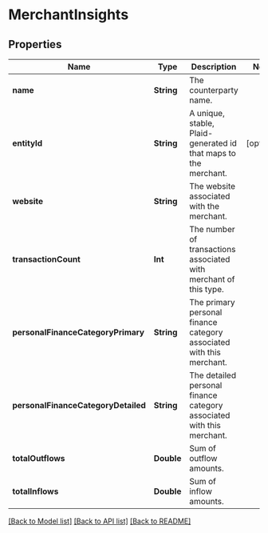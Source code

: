 # MerchantInsights

## Properties
Name | Type | Description | Notes
------------ | ------------- | ------------- | -------------
**name** | **String** | The counterparty name. | 
**entityId** | **String** | A unique, stable, Plaid-generated id that maps to the merchant. | [optional] 
**website** | **String** | The website associated with the merchant. | 
**transactionCount** | **Int** | The number of transactions associated with merchant of this type. | 
**personalFinanceCategoryPrimary** | **String** | The primary personal finance category associated with this merchant. | 
**personalFinanceCategoryDetailed** | **String** | The detailed personal finance category associated with this merchant. | 
**totalOutflows** | **Double** | Sum of outflow amounts. | 
**totalInflows** | **Double** | Sum of inflow amounts. | 

[[Back to Model list]](../README.md#documentation-for-models) [[Back to API list]](../README.md#documentation-for-api-endpoints) [[Back to README]](../README.md)


